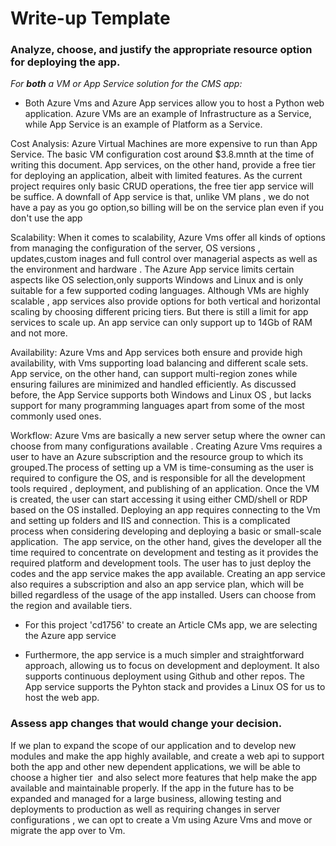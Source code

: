 # Write-up Template

### Analyze, choose, and justify the appropriate resource option for deploying the app.

*For **both** a VM or App Service solution for the CMS app:*

- Both Azure Vms and Azure App services allow you to host a Python web application. Azure VMs are an example of Infrastructure as a Service, while App Service is an example of Platform as a Service.

 Cost Analysis: Azure Virtual Machines are more expensive to run than App Service. The basic VM configuration cost around $3.8.mnth at the time of writing this document. App services, on the other hand, provide a free tier for deploying an application, albeit with limited features. As the current project requires only basic CRUD operations, the free tier app service will be suffice. A downfall of App service is that, unlike VM plans , we do not have a pay as you go option,so billing will be on the service plan even if you don't use the app

 Scalability: When it comes to scalability, Azure Vms offer all kinds of options from managing the configuration of the server, OS versions , updates,custom inages and full control over managerial aspects as well as the environment and hardware . The Azure App service limits certain aspects like OS selection,only supports Windows and Linux and is only suitable for a few supported coding languages. Although VMs are highly scalable , app services also provide options for both vertical and horizontal scaling by choosing different pricing tiers. But there is still a limit for app services to scale up. An app service can only support up to 14Gb of RAM and not more.

 Availability: Azure Vms and App services both ensure and provide high availability, with Vms supporting load balancing and different scale sets. App service, on the other hand, can support multi-region zones while ensuring failures are minimized and handled efficiently. As discussed before, the App Service supports both Windows and Linux OS , but lacks support for many programming languages apart from some of the most commonly used ones.

 Workflow: Azure Vms are basically a new server setup where the owner can choose from many configurations available . Creating Azure Vms requires a user to have an Azure subscription and the resource group to which its grouped.The process of setting up a VM is time-consuming as the user is required to configure the OS, and is responsible for all the development tools required , deployment, and publishing of an application. Once the VM is created, the user can start accessing it using either CMD/shell or RDP based on the OS installed. Deploying an app requires connecting to the Vm and setting up folders and IIS and connection. This is a complicated process when considering developing and deploying a basic or small-scale application.
 The app service, on the other hand, gives the developer all the time required to concentrate on development and testing as it provides the required platform and development tools. The user has to just deploy the codes and the app service makes the app available. Creating an app service also requires a subscription and also an app service plan, which will be billed regardless of the usage of the app installed. Users can choose from the region and available tiers.

- For this project 'cd1756' to create an Article CMs app, we are selecting the Azure app service

- Furthermore, the app service is a much simpler and straightforward approach, allowing us to focus on development and deployment. It also supports continuous deployment using Github and other repos. The  App service supports the Pyhton stack and provides a Linux OS for us to host the web app.


### Assess app changes that would change your decision.

If we plan to expand the scope of our application and to develop new modules and make the app highly available, and create a web api to support both the app and other new dependent applications, we will be able to choose a higher tier  and also select more features that help make the app available and maintainable properly. If the app in the future has to be expanded and managed for a large business, allowing testing and deployments to production as well as requiring changes in server configurations , we can opt to create a Vm using Azure Vms and move or migrate the app over to Vm.